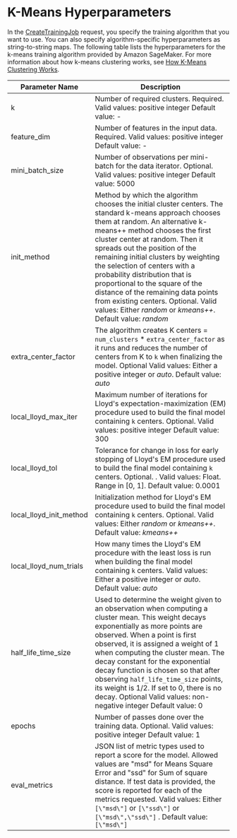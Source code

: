 # K\-Means Hyperparameters<a name="k-means-api-config"></a>

In the [CreateTrainingJob](API_CreateTrainingJob.md) request, you specify the training algorithm that you want to use\. You can also specify algorithm\-specific hyperparameters as string\-to\-string maps\. The following table lists the hyperparameters for the k\-means training algorithm provided by Amazon SageMaker\. For more information about how k\-means clustering works, see [How K\-Means Clustering Works](algo-kmeans-tech-notes.md)\.


| Parameter Name | Description | 
| --- | --- | 
| k | Number of required clusters\. Required\.  Valid values: positive integer Default value: \-  | 
| feature\_dim | Number of features in the input data\. Required\.  Valid values: positive integer Default value: \-  | 
| mini\_batch\_size | Number of observations per mini\-batch for the data iterator\. Optional\.  Valid values: positive integer Default value: 5000  | 
| init\_method | Method by which the algorithm chooses the initial cluster centers\. The standard k\-means approach chooses them at random\. An alternative k\-means\+\+ method chooses the first cluster center at random\. Then it spreads out the position of the remaining initial clusters by weighting the selection of centers with a probability distribution that is proportional to the square of the distance of the remaining data points from existing centers\. Optional\. Valid values: Either *random* or *kmeans\+\+*\. Default value: *random*  | 
| extra\_center\_factor | The algorithm creates K centers = `num_clusters` \* `extra_center_factor` as it runs and reduces the number of centers from K to `k` when finalizing the model\. Optional Valid values: Either a positive integer or *auto*\. Default value: *auto*  | 
| local\_lloyd\_max\_iter | Maximum number of iterations for Lloyd's expectation\-maximization \(EM\) procedure used to build the final model containing `k` centers\. Optional\. Valid values: positive integer Default value: 300  | 
| local\_lloyd\_tol | Tolerance for change in loss for early stopping of Lloyd's EM procedure used to build the final model containing `k` centers\. Optional\. \. Valid values: Float\. Range in \[0, 1\]\. Default value: 0\.0001  | 
| local\_lloyd\_init\_method | Initialization method for Lloyd's EM procedure used to build the final model containing `k` centers\. Optional\. Valid values: Either *random* or *kmeans\+\+*\. Default value: *kmeans\+\+*  | 
| local\_lloyd\_num\_trials | How many times the Lloyd's EM procedure with the least loss is run when building the final model containing `k` centers\. Valid values: Either a positive integer or *auto*\. Default value: *auto*  | 
| half\_life\_time\_size | Used to determine the weight given to an observation when computing a cluster mean\. This weight decays exponentially as more points are observed\. When a point is first observed, it is assigned a weight of 1 when computing the cluster mean\. The decay constant for the exponential decay function is chosen so that after observing `half_life_time_size` points, its weight is 1/2\. If set to 0, there is no decay\. Optional Valid values: non\-negative integer Default value: 0  | 
| epochs | Number of passes done over the training data\. Optional\. Valid values: positive integer Default value: 1  | 
| eval\_metrics | JSON list of metric types used to report a score for the model\. Allowed values are "msd" for Means Square Error and "ssd" for Sum of square distance\. If test data is provided, the score is reported for each of the metrics requested\.  Valid values: Either `[\"msd\"]` or `[\"ssd\"]` or `[\"msd\",\"ssd\"]` \. Default value: `[\"msd\"]`  | 